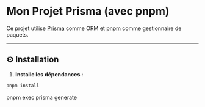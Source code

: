 # Mon Projet Prisma (avec pnpm)

Ce projet utilise [Prisma](https://www.prisma.io/) comme ORM et [pnpm](https://pnpm.io/) comme gestionnaire de paquets.

---

## ⚙️ Installation

1. **Installe les dépendances :**

```bash
pnpm install

```

pnpm exec prisma generate

